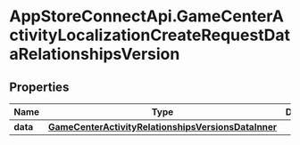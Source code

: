 # AppStoreConnectApi.GameCenterActivityLocalizationCreateRequestDataRelationshipsVersion

## Properties

Name | Type | Description | Notes
------------ | ------------- | ------------- | -------------
**data** | [**GameCenterActivityRelationshipsVersionsDataInner**](GameCenterActivityRelationshipsVersionsDataInner.md) |  | 


